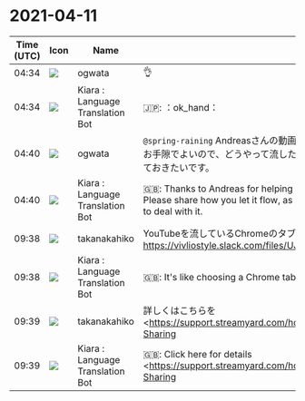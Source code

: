 # 2021-04-11

|Time (UTC)|Icon|Name|Message|
|---|---|---|---|
|04:34|![](https://avatars.slack-edge.com/2019-11-22/845042642576_070441337abaca9fb7b3_72.png)|ogwata|👌|
|04:34|![](https://avatars.slack-edge.com/2021-03-01/1807880975282_5c8ad89e782096649baa_72.png)|Kiara : Language Translation Bot|🇯🇵: ：ok_hand：|
|04:40|![](https://avatars.slack-edge.com/2019-11-22/845042642576_070441337abaca9fb7b3_72.png)|ogwata|`@spring-raining`  Andreasさんの動画トラブルでは助けていただいて感謝です。<br>お手隙でよいので、どうやって流したのか共有していただけませんか。対処方法を知っておきたいです。|
|04:40|![](https://avatars.slack-edge.com/2021-03-01/1807880975282_5c8ad89e782096649baa_72.png)|Kiara : Language Translation Bot|🇬🇧:   Thanks to Andreas for helping me with the video trouble.<br>Please share how you let it flow, as it's okay to have a chance. I want to know how to deal with it.|
|09:38|![](https://secure.gravatar.com/avatar/0479057e04d0dbef40692b5f171f60e4.jpg?s=72&d=https%3A%2F%2Fa.slack-edge.com%2Fdf10d%2Fimg%2Favatars%2Fava_0015-72.png)|takanakahiko|YouTubeを流しているChromeのタブを選ぶ感じですね<br>https://vivliostyle.slack.com/files/UJ8UP2C4F/F01U3Q2QPPW/image_from_ios.jpg|
|09:38|![](https://avatars.slack-edge.com/2021-03-01/1807880975282_5c8ad89e782096649baa_72.png)|Kiara : Language Translation Bot|🇬🇧: It's like choosing a Chrome tab that runs YouTube.|
|09:39|![](https://secure.gravatar.com/avatar/0479057e04d0dbef40692b5f171f60e4.jpg?s=72&d=https%3A%2F%2Fa.slack-edge.com%2Fdf10d%2Fimg%2Favatars%2Fava_0015-72.png)|takanakahiko|詳しくはこちらを<br><https://support.streamyard.com/hc/en-us/articles/360043726731-Screen-Sharing|https://support.streamyard.com/hc/en-us/articles/360043726731-Screen-Sharing><br><blockquote>Screen sharing is an awesome way to present a slideshow or show a video. You can share images, videos, PDFs, and more. Both you and your guests can share a screen. Screen sharing works best when yo...</blockquote>|
|09:39|![](https://avatars.slack-edge.com/2021-03-01/1807880975282_5c8ad89e782096649baa_72.png)|Kiara : Language Translation Bot|🇬🇧: Click here for details<br><https://support.streamyard.com/hc/en-us/articles/360043726731-Screen-Sharing | https://support.streamyard.com/hc/en-us/articles/360043726731-Screen-Sharing>|
